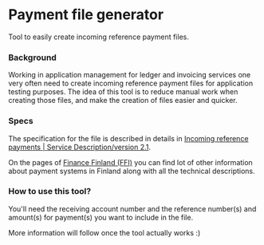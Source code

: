 # Payment file generator

Tool to easily create incoming reference payment files.

### Background

Working in application management for ledger and invoicing services one very often need to create incoming reference payment files for application testing purposes. The idea of this tool is to reduce manual work when creating those files, and make the creation of files easier and quicker.

### Specs

The specification for the file is described in details in 
[Incoming reference payments | Service Description/version 2.1](https://www.finanssiala.fi/wp-content/uploads/2021/03/Incoming_reference_payments_v2_1.pdf).

On the pages of [Finance Finland (FFI)](https://www.finanssiala.fi/en/topics/digital-services-and-payments/payment-services-in-finland/#/) you can find lot of other information about payment systems in Finland along with all the technical descriptions.

### How to use this tool?

You'll need the receiving account number and the reference number(s) and amount(s) for payment(s) you want to include in the file.

More information will follow once the tool actually works :)